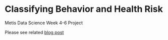 Classifying Behavior and Health Risk
=======

Metis Data Science Week 4-6 Project

Please see related [blog post](http://prathinavelu.github.io/blog/2014/10/20/classifying-individuals-by-heart-health/)